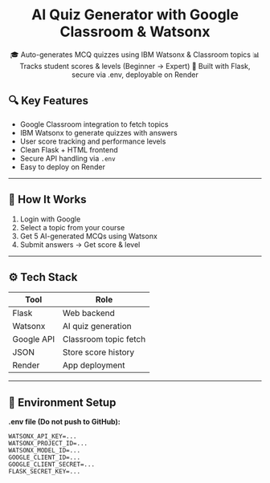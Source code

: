 <h1 align="center"> AI Quiz Generator with Google Classroom & Watsonx</h1>

<p align="center">
  🎓 Auto-generates MCQ quizzes using IBM Watsonx & Classroom topics  
  📊 Tracks student scores & levels (Beginner → Expert)  
  🔐 Built with Flask, secure via .env, deployable on Render
</p>

## 🔍 Key Features

- Google Classroom integration to fetch topics  
- IBM Watsonx to generate quizzes with answers  
- User score tracking and performance levels  
- Clean Flask + HTML frontend  
- Secure API handling via `.env`  
- Easy to deploy on Render

---

## 🧠 How It Works

1. Login with Google
2. Select a topic from your course
3. Get 5 AI-generated MCQs using Watsonx
4. Submit answers → Get score & level

---

## ⚙️ Tech Stack

| Tool        | Role                      |
|-------------|---------------------------|
| Flask       | Web backend               |
| Watsonx     | AI quiz generation        |
| Google API  | Classroom topic fetch     |
| JSON        | Store score history       |
| Render      | App deployment            |

---

## 🔐 Environment Setup

**.env file (Do not push to GitHub):**
```env
WATSONX_API_KEY=...
WATSONX_PROJECT_ID=...
WATSONX_MODEL_ID=...
GOOGLE_CLIENT_ID=...
GOOGLE_CLIENT_SECRET=...
FLASK_SECRET_KEY=...
